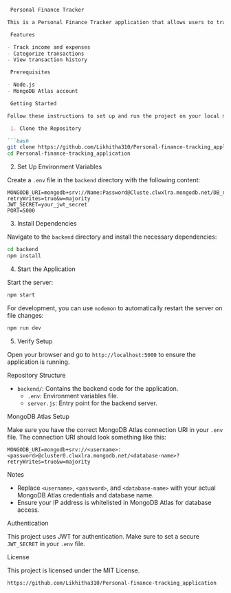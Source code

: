 
```markdown
 Personal Finance Tracker

This is a Personal Finance Tracker application that allows users to track their financial activities.

 Features

- Track income and expenses
- Categorize transactions
- View transaction history

 Prerequisites

- Node.js
- MongoDB Atlas account

 Getting Started

Follow these instructions to set up and run the project on your local machine.

 1. Clone the Repository

```bash
git clone https://github.com/Likhitha310/Personal-finance-tracking_application.git
cd Personal-finance-tracking_application
```

 2. Set Up Environment Variables

Create a `.env` file in the `backend` directory with the following content:

```env
MONGODB_URI=mongodb+srv://Name:Password@Cluste.clwxlra.mongodb.net/DB_name?retryWrites=true&w=majority
JWT_SECRET=your_jwt_secret
PORT=5000
```

 3. Install Dependencies

Navigate to the `backend` directory and install the necessary dependencies:

```bash
cd backend
npm install
```

 4. Start the Application

Start the server:

```bash
npm start
```

For development, you can use `nodemon` to automatically restart the server on file changes:

```bash
npm run dev
```

 5. Verify Setup

Open your browser and go to `http://localhost:5000` to ensure the application is running.

 Repository Structure

- `backend/`: Contains the backend code for the application.
  - `.env`: Environment variables file.
  - `server.js`: Entry point for the backend server.

 MongoDB Atlas Setup

Make sure you have the correct MongoDB Atlas connection URI in your `.env` file. The connection URI should look something like this:

```env
MONGODB_URI=mongodb+srv://<username>:<password>@cluster0.clwxlra.mongodb.net/<database-name>?retryWrites=true&w=majority
```

 Notes

- Replace `<username>`, `<password>`, and `<database-name>` with your actual MongoDB Atlas credentials and database name.
- Ensure your IP address is whitelisted in MongoDB Atlas for database access.

 Authentication

This project uses JWT for authentication. Make sure to set a secure `JWT_SECRET` in your `.env` file.

 License

This project is licensed under the MIT License.
```
https://github.com/Likhitha310/Personal-finance-tracking_application
